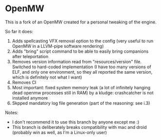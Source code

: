 OpenMW
======

This is a fork of an OpenMW created for a personal tweaking of the engine.

So far it does:
1) Adds spellcasting VFX removal option to the config (very useful to run OpenMW in a LLVM-pipe software rendering)
2) Adds "bring" script command to be able to easily bring companions after teleportation
3) Removes version information read from "resources/version" file. Switched to hard-coded implementation (I have too many versions of ELF, and only one environment, so they all reported the same version, which is definitely not what I want)
4) Removes CI
5) Most important: fixed system memory leak (a lot of infinitely hanging dead openmw processes still in RAM) by a kludge: crashcatcher is not installed anymore
6) Skpped mandatory log file generation (part of the reasoning: see i.3)

Notes:
 * I don't recommend it to use this branch by anyone except me :)
 * This branch is deliberately breaks compatibility with mac and droid (probably win as well, as I'm a Linux-only user)
